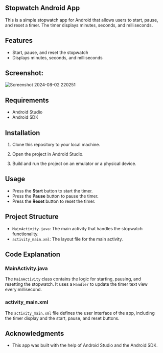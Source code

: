 ## Stopwatch Android App

This is a simple stopwatch app for Android that allows users to start, pause, and reset a timer. The timer displays minutes, seconds, and milliseconds.

## Features

- Start, pause, and reset the stopwatch
- Displays minutes, seconds, and milliseconds

## Screenshot:
![Screenshot 2024-08-02 220251](https://github.com/user-attachments/assets/e0c59ad8-7e37-4280-9e1b-11bdba53c0f9)


## Requirements

- Android Studio
- Android SDK

## Installation

1. Clone this repository to your local machine.

2. Open the project in Android Studio.

3. Build and run the project on an emulator or a physical device.

## Usage

- Press the **Start** button to start the timer.
- Press the **Pause** button to pause the timer.
- Press the **Reset** button to reset the timer.

## Project Structure

- `MainActivity.java`: The main activity that handles the stopwatch functionality.
- `activity_main.xml`: The layout file for the main activity.

## Code Explanation

### MainActivity.java

The `MainActivity` class contains the logic for starting, pausing, and resetting the stopwatch. It uses a `Handler` to update the timer text view every millisecond.

### activity_main.xml

The `activity_main.xml` file defines the user interface of the app, including the timer display and the start, pause, and reset buttons.

## Acknowledgments

- This app was built with the help of Android Studio and the Android SDK.
